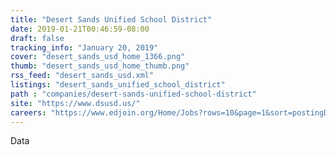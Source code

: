 ```yaml
---
title: "Desert Sands Unified School District"
date: 2019-01-21T00:46:59-08:00
draft: false
tracking_info: "January 20, 2019"
cover: "desert_sands_usd_home_1366.png"
thumb: "desert_sands_usd_home_thumb.png"
rss_feed: "desert_sands_usd.xml"
listings: "desert_sands_unified_school_district"
path : "companies/desert-sands-unified-school-district"
site: "https://www.dsusd.us/"
careers: "https://www.edjoin.org/Home/Jobs?rows=10&page=1&sort=postingDate&order=desc&keywords=&searchType=&states=&regions=&jobTypes=&days=0&catID=0&onlineApps=false&recruitmentCenterID=0&stateID=0&regionID=0&districtID=565&countyID=0&searchID=0"
---
```


Data